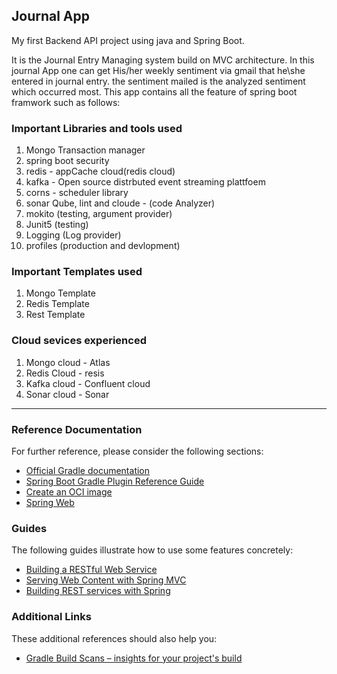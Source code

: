 ## Journal App
My first Backend API project using java and Spring Boot.

It is the Journal Entry Managing system build on MVC architecture. In this journal App one can get His/her weekly sentiment via gmail that he\she entered in journal entry.
the sentiment mailed is the analyzed sentiment which occurred most.</b>
This app contains all the feature of spring boot framwork such as follows:

### Important Libraries and tools used 
1) Mongo Transaction manager
2) spring boot security
4) redis - appCache cloud(redis cloud)
5) kafka - Open source distrbuted event streaming plattfoem
6) corns - scheduler library
7) sonar Qube, lint and cloude - (code Analyzer)
9) mokito (testing, argument provider)
10) Junit5 (testing)
11) Logging (Log provider)
12) profiles (production and devlopment)

### Important Templates used
1) Mongo Template
2) Redis Template
3) Rest Template

### Cloud sevices experienced
1) Mongo cloud - Atlas
2) Redis Cloud - resis
3) Kafka cloud - Confluent cloud
4) Sonar cloud - Sonar

**************************************

### Reference Documentation

For further reference, please consider the following sections:

* [Official Gradle documentation](https://docs.gradle.org)
* [Spring Boot Gradle Plugin Reference Guide](https://docs.spring.io/spring-boot/3.3.2/gradle-plugin)
* [Create an OCI image](https://docs.spring.io/spring-boot/3.3.2/gradle-plugin/packaging-oci-image.html)
* [Spring Web](https://docs.spring.io/spring-boot/docs/3.3.2/reference/htmlsingle/index.html#web)

### Guides

The following guides illustrate how to use some features concretely:

* [Building a RESTful Web Service](https://spring.io/guides/gs/rest-service/)
* [Serving Web Content with Spring MVC](https://spring.io/guides/gs/serving-web-content/)
* [Building REST services with Spring](https://spring.io/guides/tutorials/rest/)

### Additional Links

These additional references should also help you:

* [Gradle Build Scans – insights for your project's build](https://scans.gradle.com#gradle)

